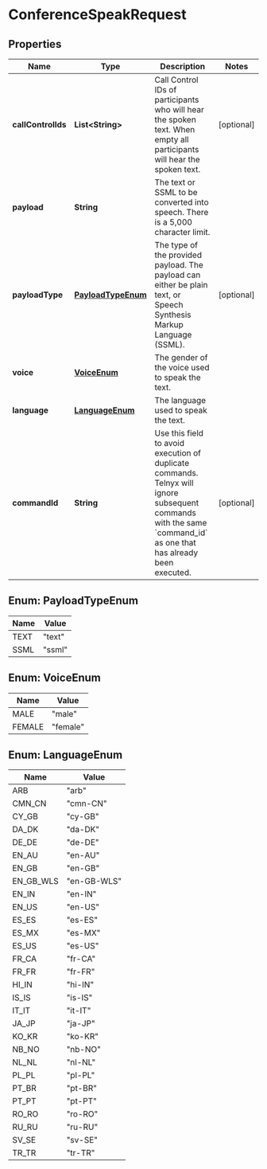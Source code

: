 # ConferenceSpeakRequest

## Properties
Name | Type | Description | Notes
------------ | ------------- | ------------- | -------------
**callControlIds** | **List&lt;String&gt;** | Call Control IDs of participants who will hear the spoken text. When empty all participants will hear the spoken text. |  [optional]
**payload** | **String** | The text or SSML to be converted into speech. There is a 5,000 character limit. | 
**payloadType** | [**PayloadTypeEnum**](#PayloadTypeEnum) | The type of the provided payload. The payload can either be plain text, or Speech Synthesis Markup Language (SSML). |  [optional]
**voice** | [**VoiceEnum**](#VoiceEnum) | The gender of the voice used to speak the text. | 
**language** | [**LanguageEnum**](#LanguageEnum) | The language used to speak the text. | 
**commandId** | **String** | Use this field to avoid execution of duplicate commands. Telnyx will ignore subsequent commands with the same &#x60;command_id&#x60; as one that has already been executed. |  [optional]

<a name="PayloadTypeEnum"></a>
## Enum: PayloadTypeEnum
Name | Value
---- | -----
TEXT | &quot;text&quot;
SSML | &quot;ssml&quot;

<a name="VoiceEnum"></a>
## Enum: VoiceEnum
Name | Value
---- | -----
MALE | &quot;male&quot;
FEMALE | &quot;female&quot;

<a name="LanguageEnum"></a>
## Enum: LanguageEnum
Name | Value
---- | -----
ARB | &quot;arb&quot;
CMN_CN | &quot;cmn-CN&quot;
CY_GB | &quot;cy-GB&quot;
DA_DK | &quot;da-DK&quot;
DE_DE | &quot;de-DE&quot;
EN_AU | &quot;en-AU&quot;
EN_GB | &quot;en-GB&quot;
EN_GB_WLS | &quot;en-GB-WLS&quot;
EN_IN | &quot;en-IN&quot;
EN_US | &quot;en-US&quot;
ES_ES | &quot;es-ES&quot;
ES_MX | &quot;es-MX&quot;
ES_US | &quot;es-US&quot;
FR_CA | &quot;fr-CA&quot;
FR_FR | &quot;fr-FR&quot;
HI_IN | &quot;hi-IN&quot;
IS_IS | &quot;is-IS&quot;
IT_IT | &quot;it-IT&quot;
JA_JP | &quot;ja-JP&quot;
KO_KR | &quot;ko-KR&quot;
NB_NO | &quot;nb-NO&quot;
NL_NL | &quot;nl-NL&quot;
PL_PL | &quot;pl-PL&quot;
PT_BR | &quot;pt-BR&quot;
PT_PT | &quot;pt-PT&quot;
RO_RO | &quot;ro-RO&quot;
RU_RU | &quot;ru-RU&quot;
SV_SE | &quot;sv-SE&quot;
TR_TR | &quot;tr-TR&quot;
